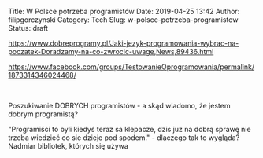 Title: W Polsce potrzeba programistów
Date: 2019-04-25 13:42
Author: filipgorczynski
Category: Tech
Slug: w-polsce-potrzeba-programistow
Status: draft

https://www.dobreprogramy.pl/Jaki-jezyk-programowania-wybrac-na-poczatek-Doradzamy-na-co-zwrocic-uwage,News,89436.html

https://www.facebook.com/groups/TestowanieOprogramowania/permalink/1873314346024468/

 

Poszukiwanie DOBRYCH programistów - a skąd wiadomo, że jestem dobrym programistą?

"Programiści to byli kiedyś teraz sa klepacze, dzis juz na dobrą sprawę nie trzeba wiedzieć co sie dzieje pod spodem." - dlaczego tak to wygląda? Nadmiar bibliotek, których się używa

 
